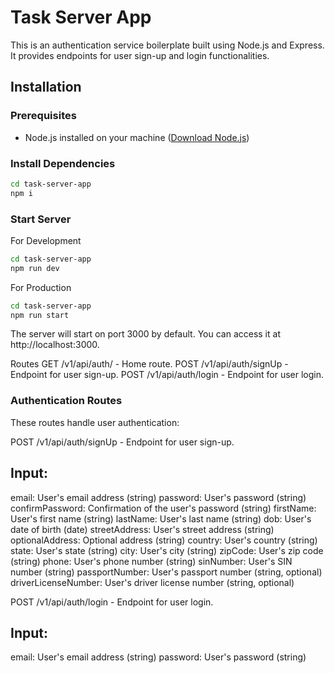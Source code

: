 # Task Server App

This is an authentication service boilerplate built using Node.js and Express. It provides endpoints for user sign-up and login functionalities.

## Installation

### Prerequisites

- Node.js installed on your machine ([Download Node.js](https://nodejs.org/))

### Install Dependencies

```bash
cd task-server-app
npm i
```

### Start Server

For Development

```bash
cd task-server-app
npm run dev
```

For Production

```bash
cd task-server-app
npm run start
```

The server will start on port 3000 by default. You can access it at http://localhost:3000.

Routes
GET /v1/api/auth/ - Home route.
POST /v1/api/auth/signUp - Endpoint for user sign-up.
POST /v1/api/auth/login - Endpoint for user login.

### Authentication Routes

These routes handle user authentication:

POST /v1/api/auth/signUp - Endpoint for user sign-up.

## Input:

email: User's email address (string)
password: User's password (string)
confirmPassword: Confirmation of the user's password (string)
firstName: User's first name (string)
lastName: User's last name (string)
dob: User's date of birth (date)
streetAddress: User's street address (string)
optionalAddress: Optional address (string)
country: User's country (string)
state: User's state (string)
city: User's city (string)
zipCode: User's zip code (string)
phone: User's phone number (string)
sinNumber: User's SIN number (string)
passportNumber: User's passport number (string, optional)
driverLicenseNumber: User's driver license number (string, optional)

POST /v1/api/auth/login - Endpoint for user login.

## Input:

email: User's email address (string)
password: User's password (string)

